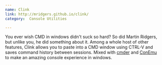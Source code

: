 ```yaml
---
name: Clink
link: http://mridgers.github.io/clink/
category:  Console Utilities

---
```


You ever wish CMD in windows didn't suck so hard? So did Martin Ridgers, but unlike you, he did something about it.  Among a whole host of other features, Clink allows you to paste into a CMD window using CTRL-V and saves command history between sessions.  Mixed with [cmder](#cmder) and [ConEmu](#conEmu) to make an amazing console experience in windows.